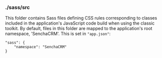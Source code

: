 ### ./sass/src

This folder contains Sass files defining CSS rules corresponding to classes
included in the application's JavaScript code build when using the classic toolkit.
By default, files in this folder are mapped to the application's root namespace, 'SenchaCRM'.
This is set in `"app.json"`:

    "sass": {
        "namespace": "SenchaCRM"
    }